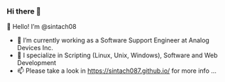 ### Hi there 👋

👋 Hello! I’m @sintach08
- 🌱 I’m currently working as a Software Support Engineer at Analog Devices Inc.
- 💞️ I specialize in Scripting (Linux, Unix, Windows), Software and Web Development
- 📫 Please take a look in https://sintach087.github.io/ for more info ...
